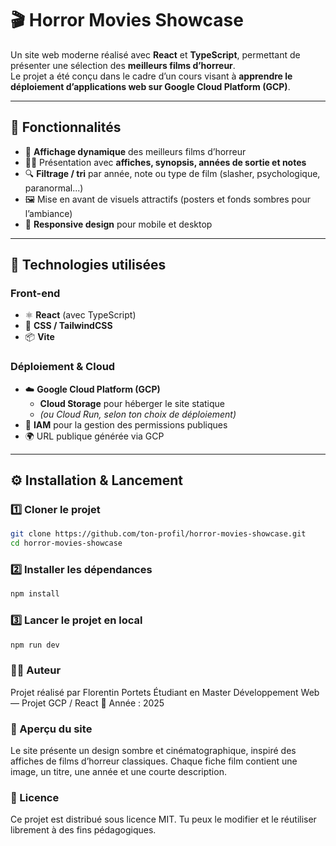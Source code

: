 # 🎬 Horror Movies Showcase

Un site web moderne réalisé avec **React** et **TypeScript**, permettant de présenter une sélection des **meilleurs films d’horreur**.  
Le projet a été conçu dans le cadre d’un cours visant à **apprendre le déploiement d’applications web sur Google Cloud Platform (GCP)**.

---

## 🚀 Fonctionnalités

- 🎥 **Affichage dynamique** des meilleurs films d’horreur
- 🧛‍♂️ Présentation avec **affiches, synopsis, années de sortie et notes**
- 🔍 **Filtrage / tri** par année, note ou type de film (slasher, psychologique, paranormal...)
- 🖼️ Mise en avant de visuels attractifs (posters et fonds sombres pour l’ambiance)
- 📱 **Responsive design** pour mobile et desktop

---

## 🧰 Technologies utilisées

### Front-end
- ⚛️ **React** (avec TypeScript)
- 🎨 **CSS / TailwindCSS**
- 📦 **Vite**

### Déploiement & Cloud
- ☁️ **Google Cloud Platform (GCP)**
    - **Cloud Storage** pour héberger le site statique
    - *(ou Cloud Run, selon ton choix de déploiement)*
- 🔐 **IAM** pour la gestion des permissions publiques
- 🌍 URL publique générée via GCP

---

## ⚙️ Installation & Lancement

### 1️⃣ Cloner le projet
```bash
git clone https://github.com/ton-profil/horror-movies-showcase.git
cd horror-movies-showcase
```

### 2️⃣ Installer les dépendances
```bash
npm install
``` 

### 3️⃣ Lancer le projet en local
```bash 
npm run dev
```

### 👨‍💻 Auteur

Projet réalisé par Florentin Portets
Étudiant en Master Développement Web — Projet GCP / React
📅 Année : 2025

### 🎨 Aperçu du site

Le site présente un design sombre et cinématographique, inspiré des affiches de films d’horreur classiques.
Chaque fiche film contient une image, un titre, une année et une courte description.

### 📜 Licence

Ce projet est distribué sous licence MIT.
Tu peux le modifier et le réutiliser librement à des fins pédagogiques.

